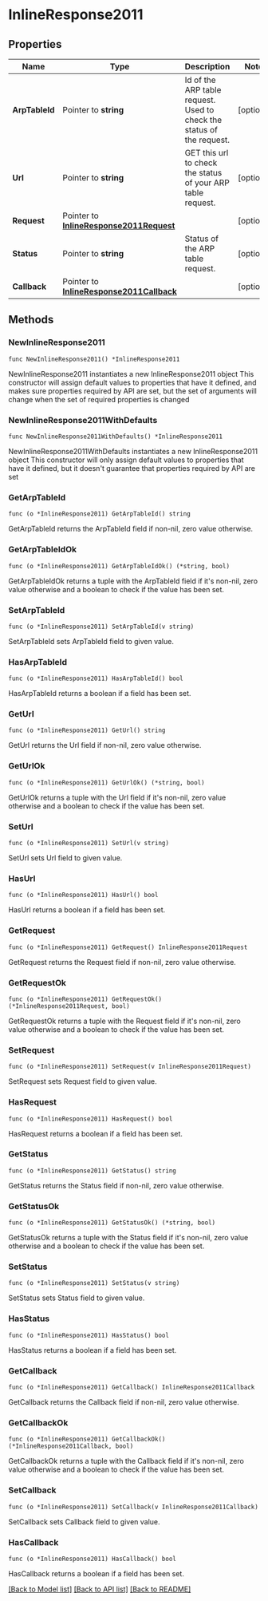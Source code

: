 # InlineResponse2011

## Properties

Name | Type | Description | Notes
------------ | ------------- | ------------- | -------------
**ArpTableId** | Pointer to **string** | Id of the ARP table request. Used to check the status of the request. | [optional] 
**Url** | Pointer to **string** | GET this url to check the status of your ARP table request. | [optional] 
**Request** | Pointer to [**InlineResponse2011Request**](InlineResponse2011Request.md) |  | [optional] 
**Status** | Pointer to **string** | Status of the ARP table request. | [optional] 
**Callback** | Pointer to [**InlineResponse2011Callback**](InlineResponse2011Callback.md) |  | [optional] 

## Methods

### NewInlineResponse2011

`func NewInlineResponse2011() *InlineResponse2011`

NewInlineResponse2011 instantiates a new InlineResponse2011 object
This constructor will assign default values to properties that have it defined,
and makes sure properties required by API are set, but the set of arguments
will change when the set of required properties is changed

### NewInlineResponse2011WithDefaults

`func NewInlineResponse2011WithDefaults() *InlineResponse2011`

NewInlineResponse2011WithDefaults instantiates a new InlineResponse2011 object
This constructor will only assign default values to properties that have it defined,
but it doesn't guarantee that properties required by API are set

### GetArpTableId

`func (o *InlineResponse2011) GetArpTableId() string`

GetArpTableId returns the ArpTableId field if non-nil, zero value otherwise.

### GetArpTableIdOk

`func (o *InlineResponse2011) GetArpTableIdOk() (*string, bool)`

GetArpTableIdOk returns a tuple with the ArpTableId field if it's non-nil, zero value otherwise
and a boolean to check if the value has been set.

### SetArpTableId

`func (o *InlineResponse2011) SetArpTableId(v string)`

SetArpTableId sets ArpTableId field to given value.

### HasArpTableId

`func (o *InlineResponse2011) HasArpTableId() bool`

HasArpTableId returns a boolean if a field has been set.

### GetUrl

`func (o *InlineResponse2011) GetUrl() string`

GetUrl returns the Url field if non-nil, zero value otherwise.

### GetUrlOk

`func (o *InlineResponse2011) GetUrlOk() (*string, bool)`

GetUrlOk returns a tuple with the Url field if it's non-nil, zero value otherwise
and a boolean to check if the value has been set.

### SetUrl

`func (o *InlineResponse2011) SetUrl(v string)`

SetUrl sets Url field to given value.

### HasUrl

`func (o *InlineResponse2011) HasUrl() bool`

HasUrl returns a boolean if a field has been set.

### GetRequest

`func (o *InlineResponse2011) GetRequest() InlineResponse2011Request`

GetRequest returns the Request field if non-nil, zero value otherwise.

### GetRequestOk

`func (o *InlineResponse2011) GetRequestOk() (*InlineResponse2011Request, bool)`

GetRequestOk returns a tuple with the Request field if it's non-nil, zero value otherwise
and a boolean to check if the value has been set.

### SetRequest

`func (o *InlineResponse2011) SetRequest(v InlineResponse2011Request)`

SetRequest sets Request field to given value.

### HasRequest

`func (o *InlineResponse2011) HasRequest() bool`

HasRequest returns a boolean if a field has been set.

### GetStatus

`func (o *InlineResponse2011) GetStatus() string`

GetStatus returns the Status field if non-nil, zero value otherwise.

### GetStatusOk

`func (o *InlineResponse2011) GetStatusOk() (*string, bool)`

GetStatusOk returns a tuple with the Status field if it's non-nil, zero value otherwise
and a boolean to check if the value has been set.

### SetStatus

`func (o *InlineResponse2011) SetStatus(v string)`

SetStatus sets Status field to given value.

### HasStatus

`func (o *InlineResponse2011) HasStatus() bool`

HasStatus returns a boolean if a field has been set.

### GetCallback

`func (o *InlineResponse2011) GetCallback() InlineResponse2011Callback`

GetCallback returns the Callback field if non-nil, zero value otherwise.

### GetCallbackOk

`func (o *InlineResponse2011) GetCallbackOk() (*InlineResponse2011Callback, bool)`

GetCallbackOk returns a tuple with the Callback field if it's non-nil, zero value otherwise
and a boolean to check if the value has been set.

### SetCallback

`func (o *InlineResponse2011) SetCallback(v InlineResponse2011Callback)`

SetCallback sets Callback field to given value.

### HasCallback

`func (o *InlineResponse2011) HasCallback() bool`

HasCallback returns a boolean if a field has been set.


[[Back to Model list]](../README.md#documentation-for-models) [[Back to API list]](../README.md#documentation-for-api-endpoints) [[Back to README]](../README.md)


